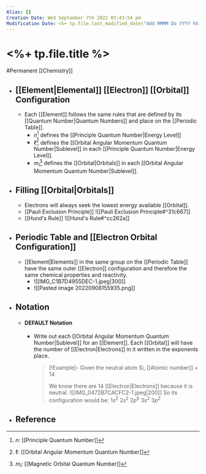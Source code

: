 ```yaml
---
Alias: []
Creation Date: Wed September 7th 2022 03:43:54 pm 
Modification Date: <%+ tp.file.last_modified_date("ddd MMMM Do YYYY hh:mm:ss a") %>
---
```

# <%+ tp.file.title %>
#Permanent [[Chemistry]]

- ## [[Element|Elemental]] [[Electron]] [[Orbital]] Configuration
	- Each [[Element]] follows the same rules that are defined by its [[Quantum Number|Quantum Numbers]] and place on the [[Periodic Table]].
		- $n$[^1] defines the [[Principle Quantum Number|Energy Level]]
		- $\ell$[^2] defines the [[Orbital Angular Momentum Quantum Number|Sublevel]] in each [[Principle Quantum Number|Energy Level]].
		- $m_l$[^3] defines the [[Orbital|Orbitals]] in each [[Orbital Angular Momentum Quantum Number|Sublevel]].
- ## Filling [[Orbital|Orbitals]]
	- Electrons will always seek the lowest energy available [[Orbital]].
	- [[Pauli Exclusion Principle]]
	![[Pauli Exclusion Principle#^31c667]]
	- [[Hund's Rule]]
	![[Hund's Rule#^cc262a]]
- ## Periodic Table and [[Electron Orbital Configuration]]
	- [[Element|Elements]] in the same group on the [[Periodic Table]] have the same outer [[Electron]] configuration and therefore the same chemical properties and reactivity.
		- ![[IMG_C1B7D4955DEC-1.jpeg|300]]
		- ![[Pasted image 20220908155935.png]]
- ## Notation
	- #### DEFAULT Notation
		- Write out each [[Orbital Angular Momentum Quantum Number|Sublevel]] for an [[Element]]. Each [[Orbital]] will have the number of [[Electron|Electrons]] in it written in the exponents place.
		  > [!Example]-
		  > Given the neutral atom Si, [[Atomic number]] = 14
		  > 
		  > We know there are 14 [[Electron|Electrons]] because it is neutral.
		  > ![[IMG_0472B7CACFC2-1.jpeg|200]]
		  > So its configuration would be: $1s^2$ $2s^2$ $2p^6$ $3s^2$ $3p^2$
- ## Reference

[^1]: $n$: [[Principle Quantum Number]]
[^2]: $\ell$: [[Orbital Angular Momentum Quantum Number]]
[^3]: $m_l$: [[Magnetic Orbital Quantum Number]]
